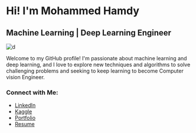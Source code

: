 # Hi! I'm Mohammed Hamdy 
## Machine Learning | Deep Learning Engineer

<img src="https://cdn.dribbble.com/users/1162077/screenshots/3848914/programmer.gif" alt="d" />


Welcome to my GitHub profile! I'm passionate about machine learning and deep learning, and I love to explore new techniques and algorithms to solve challenging problems and seeking to keep learning to become Computer vision Engineer.

### Connect with Me:

- [LinkedIn](www.linkedin.com/in/mohammed-hamdy-4b80301a7)
- [Kaggle](https://www.kaggle.com/mohammedhamdy98)
- [Portfolio](https://mohamedhamdy98.github.io/MohammedHamdyPortfolio.github.io/)
- [Resume]([https://www.kaggle.com/mohammedhamdy98](https://flowcv.com/resume/5fwvvcqtm6))
